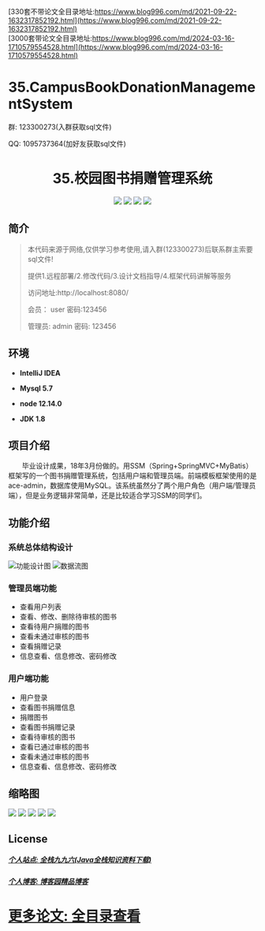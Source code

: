 [330套不带论文全目录地址:https://www.blog996.com/md/2021-09-22-1632317852192.html](https://www.blog996.com/md/2021-09-22-1632317852192.html)<br/>
[3000套带论文全目录地址:https://www.blog996.com/md/2024-03-16-1710579554528.html](https://www.blog996.com/md/2024-03-16-1710579554528.html)
# 35.CampusBookDonationManagementSystem


<p>群: 123300273(入群获取sql文件)</p>
<p>QQ: 1095737364(加好友获取sql文件)</p>

<p><h1 align="center">35.校园图书捐赠管理系统</h1></p>

<p align="center">
	<img src="https://img.shields.io/badge/jdk-1.8-orange.svg"/>
    <img src="https://img.shields.io/badge/Spring-2.x-lightgrey.svg"/>
    <img src="https://img.shields.io/badge/SpringMVC-3.x-blue.svg"/>
    <img src="https://img.shields.io/badge/MyBatis-3.0.x-yellow.svg"/>
</p>

## 简介

> 本代码来源于网络,仅供学习参考使用,请入群(123300273)后联系群主索要sql文件!
>
> 提供1.远程部署/2.修改代码/3.设计文档指导/4.框架代码讲解等服务
>
> 访问地址:http://localhost:8080/
>
> 会员： user  密码:123456
>
> 管理员: admin 密码: 123456


## 环境

- <b>IntelliJ IDEA</b>

- <b>Mysql 5.7</b>

- <b>node 12.14.0</b>

- <b>JDK 1.8</b>


## 项目介绍
&emsp;&emsp;毕业设计成果，18年3月份做的。用SSM（Spring+SpringMVC+MyBatis）框架写的一个图书捐赠管理系统，包括用户端和管理员端。前端模板框架使用的是ace-admin，数据库使用MySQL。该系统虽然分了两个用户角色（用户端/管理员端），但是业务逻辑非常简单，还是比较适合学习SSM的同学们。

## 功能介绍
### 系统总体结构设计
![功能设计图](https://img2020.cnblogs.com/blog/588112/202101/588112-20210104231724590-1527128097.png)
![数据流图](https://img2020.cnblogs.com/blog/588112/202101/588112-20210104231737868-1122166571.png)
### 管理员端功能
- 查看用户列表
- 查看、修改、删除待审核的图书
- 查看待用户捐赠的图书
- 查看未通过审核的图书
- 查看捐赠记录
- 信息查看、信息修改、密码修改
### 用户端功能
- 用户登录
- 查看图书捐赠信息
- 捐赠图书
- 查看图书捐赠记录
- 查看待审核的图书
- 查看已通过审核的图书
- 查看未通过审核的图书
- 信息查看、信息修改、密码修改


## 缩略图
![](https://img2020.cnblogs.com/blog/588112/202101/588112-20210104231800883-715081414.png)
![](https://img2020.cnblogs.com/blog/588112/202101/588112-20210104231808590-1773762760.png)
![](https://img2020.cnblogs.com/blog/588112/202101/588112-20210104231816226-1746164212.png)
![](https://img2020.cnblogs.com/blog/588112/202101/588112-20210104231823111-684888179.png)
![](https://img2020.cnblogs.com/blog/588112/202101/588112-20210104231831622-1996465430.png)

## License

##### [个人站点: 全栈九九六(Java全栈知识资料下载)](https://www.blog996.com/)
##### [个人博客: 博客园精品博客](https://www.cnblogs.com/yysbolg/)
# [更多论文: 全目录查看](https://www.blog996.com/md/2021-09-22-1632317852192.html)

